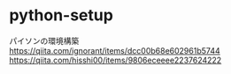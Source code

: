# python-setup
パイソンの環境構築
https://qiita.com/ignorant/items/dcc00b68e602961b5744
https://qiita.com/hisshi00/items/9806eceeee2237624222
